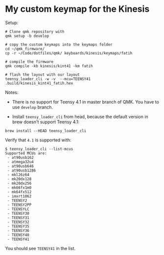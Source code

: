 # My custom keymap for the Kinesis

Setup:


```
# Clone qmk repository with 
qmk setup -b develop

# copy the custom keymaps into the keymaps folder
cd ~/qmk_firmware/
cp -r ~/Code/dotfiles/qmk/ keyboards/kinesis/keymaps/fatih

# compile the firmware
qmk compile -kb kinesis/kint41 -km fatih

# flash the layout with our layout
teensy_loader_cli -w -v  --mcu=TEENSY41 .build/kinesis_kint41_fatih.hex

```

Notes:

* There is no support for Teensy 4.1 in master branch of QMK. You have to use `develop` branch.

* Install `teensy_loader_cli` from head, because the default version in brew doesn't support Teensy 4.1:

```
brew install --HEAD teensy_loader_cli
```

Verify that `4.1` is supported with: 

```
$ teensy_loader_cli --list-mcus
Supported MCUs are:
 - at90usb162
 - atmega32u4
 - at90usb646
 - at90usb1286
 - mkl26z64
 - mk20dx128
 - mk20dx256
 - mk66fx1m0
 - mk64fx512
 - imxrt1062
 - TEENSY2
 - TEENSY2PP
 - TEENSYLC
 - TEENSY30
 - TEENSY31
 - TEENSY32
 - TEENSY35
 - TEENSY36
 - TEENSY40
 - TEENSY41
```

You should see `TEENSY41` in the list.
